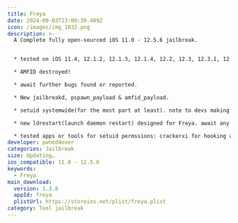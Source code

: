 ```yaml
---
title: Freya
date: 2024-09-03T23:09:39.409Z
icon: /images/img_1032.png
description: >-
  A Complete fully open-sourced iOS 11.0 - 12.5.6 jailbreak.


  * tested on iOS 11.4, 12.1.2, 12.1.3, 12.1.4, 12.2, 12.3, 12.3.1, 12.4, 12.4.4(iirc) and of course 12.5.(1-6), between my iPhone 5s & iPhone 6+ iPad mini 2.

  * AMFID destroyed!

  * await further bugs found or reported.

  * New jailbreakd, pspawn_payload & amfid_payload.

  * setuid systemwide(for the most part at least). note to devs making apps or tools that require setuid permissions. make sure to chmod your tool before compiling or packaging. if you've failed to do so, then at least make a postinst in your deb package to apply chmod to your selected files.

  * new ldrestart(launch daemon restart) designed for Freya. await any bug reports.

  * tested apps or tools for setuid permssions: crackerxi for hooking and decrypting app. (working) vnodebypass for hiding jailbreak files detection, after manually chmod to app binary(working) . A-bypass for hiding jb detection. installed but not sure if working. what apps to test? filza file manager - to copy and move files around the system, to view properties or to set permissions etc of a process.... THESE ARE VERY BUGGY and tend to fail and crash the app or just not work. Resort to Mterminal or ssh to do these things manually with bash. IDK what filza's problem is tbh(although it works fine with other jailbreaks. i.e. set permissions copy and mv files without a hitch)
developer: pwned4ever
categories: Jailbreak
size: Updating…
ios_compatible: 11.0 - 12.5.6
keywords:
  - Freya
main_download:
  version: 1.3.8
  appId: freya
  plistUrl: https://storeios.net/plist/freya.plist
category: Tool jailbreak
---
```

